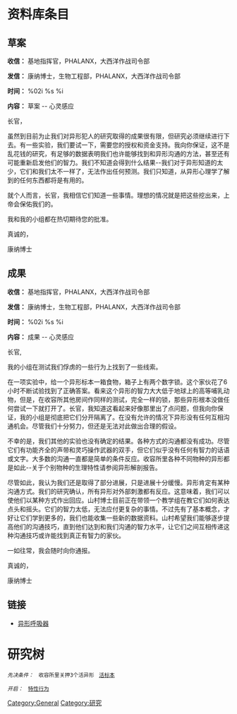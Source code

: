 # 资料库条目

## 草案

**收信：** 基地指挥官，PHALANX，大西洋作战司令部

**发信：** 康纳博士，生物工程部，PHALANX，大西洋作战司令部

**时间：** %02i %s %i

**内容：** 草案 -- 心灵感应

长官，

虽然到目前为止我们对异形犯人的研究取得的成果很有限，但研究必须继续进行下去。有一些实验，我们要试一下，需要您的授权和资金支持。我向你保证，这不是乱花钱的研究，有足够的数据表明我们也许能够找到和异形沟通的方法，甚至还有可能重新启发他们的智力。我们不知道会得到什么结果--我们对于异形知道的太少，它们和我们太不一样了，无法作出任何预测。我们只知道，从异形心理学了解到的任何东西都将是有用的。

就个人而言，长官，我相信它们知道一些事情。理想的情况就是把这些挖出来，上帝会保佑我们的。

我和我的小组都在热切期待您的批准。

真诚的，

康纳博士

## 成果

**收信：** 基地指挥官，PHALANX，大西洋作战司令部

**发信：** 康纳博士，生物工程部，PHALANX，大西洋作战司令部

**时间：** %02i %s %i

**内容：** 成果 -- 心灵感应

长官,

我的小组在测试我们俘虏的一些行为上找到了一些线索。

在一项实验中，给一个异形标本一箱食物，箱子上有两个数字锁。这个家伙花了6小时不断试验找到了正确答案。看来这个异形的智力大大低于地球上的高等哺乳动物，但是，在收容所其他房间作同样的测试，完全一样的锁，那些异形根本没做任何尝试一下就打开了。长官，我知道这看起来好像那里出了点问题，但我向你保证，我的小组是彻底把它们分开隔离了。在没有允许的情况下异形没有任何互相沟通机会。尽管我们十分努力，但还是无法对此做出合理的假设。

不幸的是，我们其他的实验也没有确定的结果。各种方式的沟通都没有成功。尽管它们有功能齐全的声带和灵巧操作武器的双手，但它们似乎没有任何有智力的话语或文字。大多数的沟通一直都是简单的条件反应。收容所里各种不同物种的异形都是如此--关于个别物种的生理特性请参阅异形解剖报告。

尽管如此，我认为我们还是取得了部分进展，只是进展十分缓慢。异形肯定有某种沟通方式。我们的研究确认，所有异形对外部刺激都有反应。这意味着，我们可以使他们以某种方式作出回应。山村博士目前正在带领一个教学组在教它们如何表达点头和摇头。它们的智力太低，无法应付更复杂的事情。不过先有了基本概念，才好让它们学到更多的，我们也能收集一些新的数据资料。山村希望我们能够逐步提高他们的沟通技巧，直到他们达到和我们沟通的智力水平，让它们之间互相传递这种沟通技巧或许能找到真正有智力的家伙。

一如往常，我会随时向你通报。

真诚的，

康纳博士

## 链接

- [异形呼吸器](研究/异形呼吸器 "wikilink")

# 研究树

*`先决条件：`*
` 收容所里关押3个活异形`
` `[`活标本`](异形/活标本 "wikilink")

*`开启：`*
` `[`特性行为`](异形/特性行为 "wikilink")

[Category:General](Category:General "wikilink")
[Category:研究](Category:研究 "wikilink")